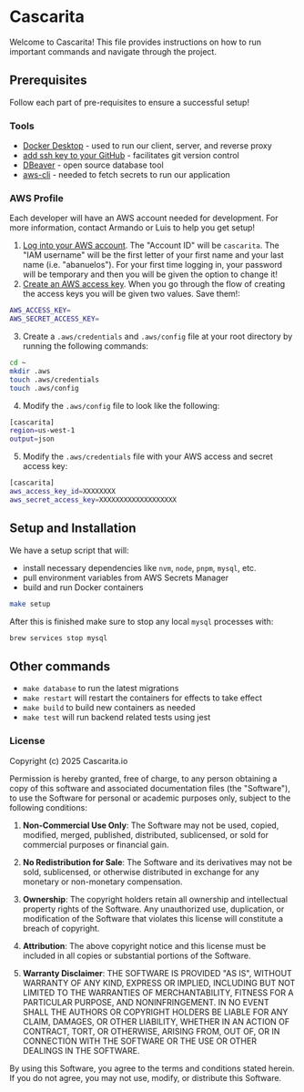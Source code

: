 # Cascarita

Welcome to Cascarita! This file provides instructions on how to run important commands and navigate through the project.

## Prerequisites

Follow each part of pre-requisites to ensure a successful setup!

### Tools

- [Docker Desktop](https://www.docker.com/products/docker-desktop/) - used to run our client, server, and reverse proxy
- [add ssh key to your GitHub](https://docs.github.com/en/authentication/connecting-to-github-with-ssh/generating-a-new-ssh-key-and-adding-it-to-the-ssh-agent) - facilitates git version control
- [DBeaver](https://dbeaver.io/) - open source database tool
- [aws-cli](https://docs.aws.amazon.com/cli/latest/userguide/getting-started-install.html) - needed to fetch secrets to run our application

### AWS Profile

Each developer will have an AWS account needed for development. For more information, contact Armando or Luis to help you get setup!

1. [Log into your AWS account](https://us-east-2.signin.aws.amazon.com/oauth?client_id=arn%3Aaws%3Asignin%3A%3A%3Aconsole%2Fcanvas&code_challenge=0z2R5WfJWU0kBXRcGgkzic5x86c7X6AviMcdrbgZAXo&code_challenge_method=SHA-256&response_type=code&redirect_uri=https%3A%2F%2Fconsole.aws.amazon.com%2Fconsole%2Fhome%3FhashArgs%3D%2523%26isauthcode%3Dtrue%26state%3DhashArgsFromTB_us-east-2_20c637e4455ece40). The "Account ID" will be `cascarita`. The "IAM username" will be the first letter of your first name and your last name (i.e. "abanuelos"). For your first time logging in, your password will be temporary and then you will be given the option to change it!
2. [Create an AWS access key](https://docs.aws.amazon.com/IAM/latest/UserGuide/id_credentials_access-keys.html). When you go through the flow of creating the access keys you will be given two values. Save them!:

```bash
AWS_ACCESS_KEY=
AWS_SECRET_ACCESS_KEY=
```

3. Create a `.aws/credentials` and `.aws/config` file at your root directory by running the following commands:

```bash
cd ~
mkdir .aws
touch .aws/credentials
touch .aws/config
```

4. Modify the `.aws/config` file to look like the following:

```bash
[cascarita]
region=us-west-1
output=json
```

5. Modify the `.aws/credentials` file with your AWS access and secret access key:

```bash
[cascarita]
aws_access_key_id=XXXXXXXX
aws_secret_access_key=XXXXXXXXXXXXXXXXXXX
```

## Setup and Installation

We have a setup script that will:

- install necessary dependencies like `nvm`, `node`, `pnpm`, `mysql`, etc.
- pull environment variables from AWS Secrets Manager
- build and run Docker containers

```bash
make setup
```

After this is finished make sure to stop any local `mysql` processes with:

```bash
brew services stop mysql
```

## Other commands

- `make database` to run the latest migrations
- `make restart` will restart the containers for effects to take effect
- `make build` to build new containers as needed
- `make test` will run backend related tests using jest

###  License
Copyright (c) 2025 Cascarita.io

Permission is hereby granted, free of charge, to any person obtaining a copy of this software and associated documentation files (the "Software"), to use the Software for personal or academic purposes only, subject to the following conditions:

1. **Non-Commercial Use Only**:
   The Software may not be used, copied, modified, merged, published, distributed, sublicensed, or sold for commercial purposes or financial gain.

2. **No Redistribution for Sale**:
   The Software and its derivatives may not be sold, sublicensed, or otherwise distributed in exchange for any monetary or non-monetary compensation.

3. **Ownership**:
   The copyright holders retain all ownership and intellectual property rights of the Software. Any unauthorized use, duplication, or modification of the Software that violates this license will constitute a breach of copyright.

4. **Attribution**:
   The above copyright notice and this license must be included in all copies or substantial portions of the Software.

5. **Warranty Disclaimer**:
   THE SOFTWARE IS PROVIDED "AS IS", WITHOUT WARRANTY OF ANY KIND, EXPRESS OR IMPLIED, INCLUDING BUT NOT LIMITED TO THE WARRANTIES OF MERCHANTABILITY, FITNESS FOR A PARTICULAR PURPOSE, AND NONINFRINGEMENT. IN NO EVENT SHALL THE AUTHORS OR COPYRIGHT HOLDERS BE LIABLE FOR ANY CLAIM, DAMAGES, OR OTHER LIABILITY, WHETHER IN AN ACTION OF CONTRACT, TORT, OR OTHERWISE, ARISING FROM, OUT OF, OR IN CONNECTION WITH THE SOFTWARE OR THE USE OR OTHER DEALINGS IN THE SOFTWARE.

By using this Software, you agree to the terms and conditions stated herein. If you do not agree, you may not use, modify, or distribute this Software.
